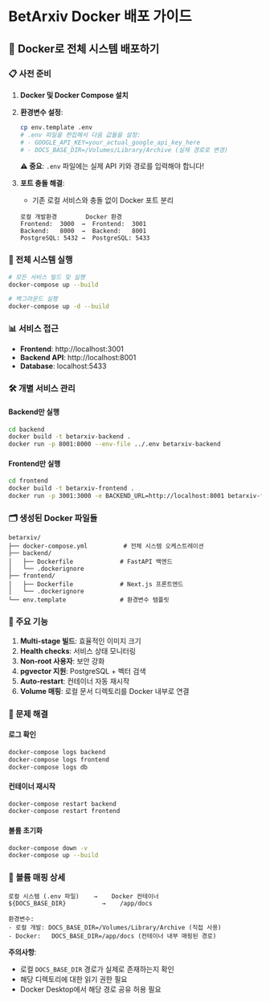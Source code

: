# BetArxiv Docker 배포 가이드

## 🐳 Docker로 전체 시스템 배포하기

### 📋 사전 준비

1. **Docker 및 Docker Compose 설치**
2. **환경변수 설정**:
   ```bash
   cp env.template .env
   # .env 파일을 편집해서 다음 값들을 설정:
   # - GOOGLE_API_KEY=your_actual_google_api_key_here
   # - DOCS_BASE_DIR=/Volumes/Library/Archive (실제 경로로 변경)
   ```
   
   **⚠️ 중요**: `.env` 파일에는 실제 API 키와 경로를 입력해야 합니다!

3. **포트 충돌 해결**:
   - 기존 로컬 서비스와 충돌 없이 Docker 포트 분리
   ```
   로컬 개발환경        Docker 환경
   Frontend:  3000  →  Frontend:  3001  
   Backend:   8000  →  Backend:   8001
   PostgreSQL: 5432 →  PostgreSQL: 5433
   ```

### 🚀 전체 시스템 실행

```bash
# 모든 서비스 빌드 및 실행
docker-compose up --build

# 백그라운드 실행
docker-compose up -d --build
```

### 📊 서비스 접근

- **Frontend**: http://localhost:3001
- **Backend API**: http://localhost:8001
- **Database**: localhost:5433

### 🛠️ 개별 서비스 관리

#### Backend만 실행
```bash
cd backend
docker build -t betarxiv-backend .
docker run -p 8001:8000 --env-file ../.env betarxiv-backend
```

#### Frontend만 실행
```bash
cd frontend  
docker build -t betarxiv-frontend .
docker run -p 3001:3000 -e BACKEND_URL=http://localhost:8001 betarxiv-frontend
```

### 🗂️ 생성된 Docker 파일들

```
betarxiv/
├── docker-compose.yml          # 전체 시스템 오케스트레이션
├── backend/
│   ├── Dockerfile             # FastAPI 백엔드
│   └── .dockerignore         
├── frontend/
│   ├── Dockerfile             # Next.js 프론트엔드
│   └── .dockerignore
└── env.template               # 환경변수 템플릿
```

### 🔧 주요 기능

1. **Multi-stage 빌드**: 효율적인 이미지 크기
2. **Health checks**: 서비스 상태 모니터링
3. **Non-root 사용자**: 보안 강화
4. **pgvector 지원**: PostgreSQL + 벡터 검색
5. **Auto-restart**: 컨테이너 자동 재시작
6. **Volume 매핑**: 로컬 문서 디렉토리를 Docker 내부로 연결

### 📝 문제 해결

#### 로그 확인
```bash
docker-compose logs backend
docker-compose logs frontend
docker-compose logs db
```

#### 컨테이너 재시작
```bash
docker-compose restart backend
docker-compose restart frontend
```

#### 볼륨 초기화
```bash
docker-compose down -v
docker-compose up --build
```

### 📁 **볼륨 매핑 상세**

```
로컬 시스템 (.env 파일)    →    Docker 컨테이너
${DOCS_BASE_DIR}          →    /app/docs

환경변수:
- 로컬 개발: DOCS_BASE_DIR=/Volumes/Library/Archive (직접 사용)
- Docker:   DOCS_BASE_DIR=/app/docs (컨테이너 내부 매핑된 경로)
```

**주의사항**:
- 로컬 `DOCS_BASE_DIR` 경로가 실제로 존재하는지 확인
- 해당 디렉토리에 대한 읽기 권한 필요
- Docker Desktop에서 해당 경로 공유 허용 필요